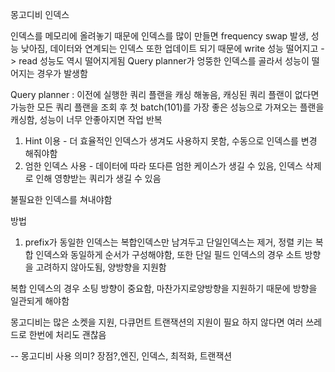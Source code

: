 몽고디비 인덱스

인덱스를 메모리에 올려놓기 때문에 인덱스를 많이 만들면 frequency swap 발생, 성능 낮아짐, 데이터와 연계되는 인덱스 또한 업데이트 되기 때문에 write 성능 떨어지고 -> read 성능도 역시 떨어지게됨
Query planner가 엉뚱한 인덱스를 골라서 성능이 떨어지는 경우가 발생함

Query planner : 이전에 실행한 쿼리 플랜을 캐싱 해놓음, 캐싱된 쿼리 플랜이 없다면 가능한 모든 쿼리 플랜을 조회 후 첫 batch(101)를 가장 좋은 성능으로 가져오는 플랜을 캐싱함, 성능이 너무 안좋아지면 작업 반복

1. Hint 이용 - 더 효율적인 인덱스가 생겨도 사용하지 못함, 수동으로 인덱스를 변경 해줘야함
2.  엄한 인덱스 사용 - 데이터에 따라 또다른 엄한 케이스가 생길 수 있음, 인덱스 삭제로 인해 영향받는 쿼리가 생길 수 있음

불필요한 인덱스를 쳐내야함

방법
1. prefix가 동일한 인덱스는 복합인덱스만 남겨두고 단일인덱스는 제거,
   정렬 키는 복합 인덱스와 동일하게 순서가 구성해야함,
   또한 단일 필드 인덱스의 경우 소트 방향을 고려하지 않아도됨, 양방향을 지원함

복합 인덱스의 경우 소팅 방향이 중요함, 마찬가지로양방향을 지원하기 때문에 방향을 일관되게 해야함

몽고디비는 많은 소켓을 지원, 다큐먼트 트랜잭션의 지원이 필요 하지 않다면 여러 쓰레드로 한번에 처리도 괜찮음

-- 몽고디비 사용 의미? 장점?,엔진, 인덱스, 최적화, 트랜잭션